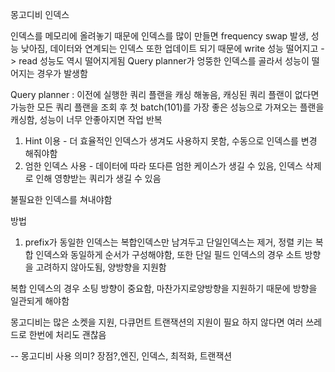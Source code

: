 몽고디비 인덱스

인덱스를 메모리에 올려놓기 때문에 인덱스를 많이 만들면 frequency swap 발생, 성능 낮아짐, 데이터와 연계되는 인덱스 또한 업데이트 되기 때문에 write 성능 떨어지고 -> read 성능도 역시 떨어지게됨
Query planner가 엉뚱한 인덱스를 골라서 성능이 떨어지는 경우가 발생함

Query planner : 이전에 실행한 쿼리 플랜을 캐싱 해놓음, 캐싱된 쿼리 플랜이 없다면 가능한 모든 쿼리 플랜을 조회 후 첫 batch(101)를 가장 좋은 성능으로 가져오는 플랜을 캐싱함, 성능이 너무 안좋아지면 작업 반복

1. Hint 이용 - 더 효율적인 인덱스가 생겨도 사용하지 못함, 수동으로 인덱스를 변경 해줘야함
2.  엄한 인덱스 사용 - 데이터에 따라 또다른 엄한 케이스가 생길 수 있음, 인덱스 삭제로 인해 영향받는 쿼리가 생길 수 있음

불필요한 인덱스를 쳐내야함

방법
1. prefix가 동일한 인덱스는 복합인덱스만 남겨두고 단일인덱스는 제거,
   정렬 키는 복합 인덱스와 동일하게 순서가 구성해야함,
   또한 단일 필드 인덱스의 경우 소트 방향을 고려하지 않아도됨, 양방향을 지원함

복합 인덱스의 경우 소팅 방향이 중요함, 마찬가지로양방향을 지원하기 때문에 방향을 일관되게 해야함

몽고디비는 많은 소켓을 지원, 다큐먼트 트랜잭션의 지원이 필요 하지 않다면 여러 쓰레드로 한번에 처리도 괜찮음

-- 몽고디비 사용 의미? 장점?,엔진, 인덱스, 최적화, 트랜잭션